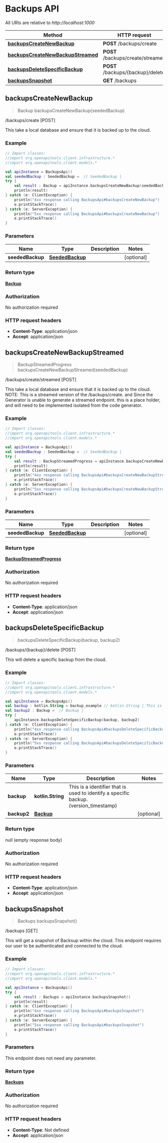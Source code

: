# Backups API

All URIs are relative to *http://localhost:1000*

Method | HTTP request | Description
------------- | ------------- | -------------
[**backupsCreateNewBackup**](BackupsApi.md#backupscreatenewbackup) | **POST** /backups/create | /backups/create [POST]
[**backupsCreateNewBackupStreamed**](BackupsApi.md#backupscreatenewbackupstreamed) | **POST** /backups/create/streamed | /backups/create/streamed [POST]
[**backupsDeleteSpecificBackup**](BackupsApi.md#backupsdeletespecificbackup) | **POST** /backups/\{backup\}/delete | /backups/\{backup\}/delete [POST]
[**backupsSnapshot**](BackupsApi.md#backupssnapshot) | **GET** /backups | /backups [GET]


<a id="backupsCreateNewBackup"></a>
## **backupsCreateNewBackup**
> Backup backupsCreateNewBackup(seededBackup)

/backups/create [POST]

This take a local database and ensure that it is backed up to the cloud.

### Example
```kotlin
// Import classes:
//import org.openapitools.client.infrastructure.*
//import org.openapitools.client.models.*

val apiInstance = BackupsApi()
val seededBackup : SeededBackup =  // SeededBackup | 
try {
    val result : Backup = apiInstance.backupsCreateNewBackup(seededBackup)
    println(result)
} catch (e: ClientException) {
    println("4xx response calling BackupsApi#backupsCreateNewBackup")
    e.printStackTrace()
} catch (e: ServerException) {
    println("5xx response calling BackupsApi#backupsCreateNewBackup")
    e.printStackTrace()
}
```

### Parameters

Name | Type | Description  | Notes
------------- | ------------- | ------------- | -------------
 **seededBackup** | [**SeededBackup**](SeededBackup.md)|  | [optional]

### Return type

[**Backup**](Backup.md)

### Authorization

No authorization required

### HTTP request headers

 - **Content-Type**: application/json
 - **Accept**: application/json

<a id="backupsCreateNewBackupStreamed"></a>
## **backupsCreateNewBackupStreamed**
> BackupStreamedProgress backupsCreateNewBackupStreamed(seededBackup)

/backups/create/streamed [POST]

This take a local database and ensure that it is backed up to the cloud.  NOTE: This is a streamed version of the /backups/create. and Since the Generator is unable to generate a streamed endpoint. this is a place holder, and will need to be implemented isolated from the code generator.

### Example
```kotlin
// Import classes:
//import org.openapitools.client.infrastructure.*
//import org.openapitools.client.models.*

val apiInstance = BackupsApi()
val seededBackup : SeededBackup =  // SeededBackup | 
try {
    val result : BackupStreamedProgress = apiInstance.backupsCreateNewBackupStreamed(seededBackup)
    println(result)
} catch (e: ClientException) {
    println("4xx response calling BackupsApi#backupsCreateNewBackupStreamed")
    e.printStackTrace()
} catch (e: ServerException) {
    println("5xx response calling BackupsApi#backupsCreateNewBackupStreamed")
    e.printStackTrace()
}
```

### Parameters

Name | Type | Description  | Notes
------------- | ------------- | ------------- | -------------
 **seededBackup** | [**SeededBackup**](SeededBackup.md)|  | [optional]

### Return type

[**BackupStreamedProgress**](BackupStreamedProgress.md)

### Authorization

No authorization required

### HTTP request headers

 - **Content-Type**: application/json
 - **Accept**: application/json

<a id="backupsDeleteSpecificBackup"></a>
## **backupsDeleteSpecificBackup**
> backupsDeleteSpecificBackup(backup, backup2)

/backups/\{backup\}/delete [POST]

This will delete a specific backup from the cloud.

### Example
```kotlin
// Import classes:
//import org.openapitools.client.infrastructure.*
//import org.openapitools.client.models.*

val apiInstance = BackupsApi()
val backup : kotlin.String = backup_example // kotlin.String | This is a identifier that is used to identify a specific backup.(version_timestamp)
val backup2 : Backup =  // Backup | 
try {
    apiInstance.backupsDeleteSpecificBackup(backup, backup2)
} catch (e: ClientException) {
    println("4xx response calling BackupsApi#backupsDeleteSpecificBackup")
    e.printStackTrace()
} catch (e: ServerException) {
    println("5xx response calling BackupsApi#backupsDeleteSpecificBackup")
    e.printStackTrace()
}
```

### Parameters

Name | Type | Description  | Notes
------------- | ------------- | ------------- | -------------
 **backup** | **kotlin.String**| This is a identifier that is used to identify a specific backup.(version_timestamp) |
 **backup2** | [**Backup**](Backup.md)|  | [optional]

### Return type

null (empty response body)

### Authorization

No authorization required

### HTTP request headers

 - **Content-Type**: application/json
 - **Accept**: application/json

<a id="backupsSnapshot"></a>
## **backupsSnapshot**
> Backups backupsSnapshot()

/backups [GET]

This will get a snapshot of Backsup within the cloud.  This endpoint requires our user to be authenticated and connected to the cloud.

### Example
```kotlin
// Import classes:
//import org.openapitools.client.infrastructure.*
//import org.openapitools.client.models.*

val apiInstance = BackupsApi()
try {
    val result : Backups = apiInstance.backupsSnapshot()
    println(result)
} catch (e: ClientException) {
    println("4xx response calling BackupsApi#backupsSnapshot")
    e.printStackTrace()
} catch (e: ServerException) {
    println("5xx response calling BackupsApi#backupsSnapshot")
    e.printStackTrace()
}
```

### Parameters
This endpoint does not need any parameter.

### Return type

[**Backups**](Backups.md)

### Authorization

No authorization required

### HTTP request headers

 - **Content-Type**: Not defined
 - **Accept**: application/json

